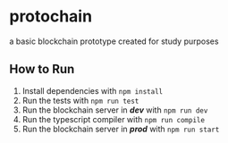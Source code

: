 # protochain
a basic blockchain prototype created for study purposes

## How to Run
1. Install dependencies with ```npm install```
2. Run the tests with ```npm run test```
3. Run the blockchain server in ***dev*** with ```npm run dev```
4. Run the typescript compiler with ```npm run compile```
5. Run the blockchain server in ***prod*** with ```npm run start```